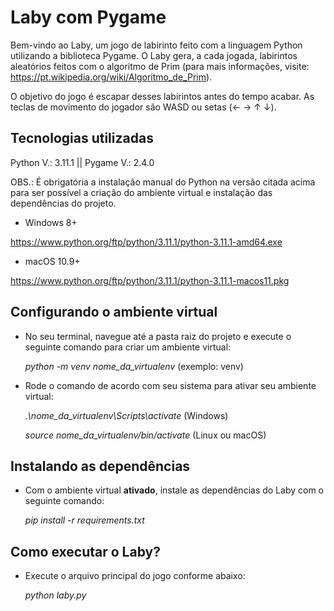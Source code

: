 # Laby com Pygame

Bem-vindo ao Laby, um jogo de labirinto feito com a linguagem Python utilizando a biblioteca Pygame. O Laby gera, a cada jogada, labirintos aleatórios feitos com o algoritmo de Prim (para mais informações, visite: https://pt.wikipedia.org/wiki/Algoritmo_de_Prim). 

O objetivo do jogo é escapar desses labirintos antes do tempo acabar. 
As teclas de movimento do jogador são WASD ou setas (← → ↑ ↓).

## Tecnologias utilizadas
Python V.: 3.11.1 || Pygame V.: 2.4.0

OBS.: É obrigatória a instalação manual do Python na versão citada acima para ser possível a criação do ambiente virtual e instalação das dependências do projeto.

- Windows 8+

https://www.python.org/ftp/python/3.11.1/python-3.11.1-amd64.exe

- macOS 10.9+

https://www.python.org/ftp/python/3.11.1/python-3.11.1-macos11.pkg

## Configurando o ambiente virtual
* No seu terminal, navegue até a pasta raiz do projeto e execute o seguinte comando para criar um ambiente virtual:

  _python -m venv nome_da_virtualenv_ (exemplo: venv)

* Rode o comando de acordo com seu sistema para ativar seu ambiente virtual:

  _.\nome_da_virtualenv\Scripts\activate_ (Windows)

  _source nome_da_virtualenv/bin/activate_ (Linux ou macOS)

## Instalando as dependências
* Com o ambiente virtual **ativado**, instale as dependências do Laby com o seguinte comando:

  _pip install -r requirements.txt_

## Como executar o Laby?
* Execute o arquivo principal do jogo conforme abaixo:

  _python laby.py_
